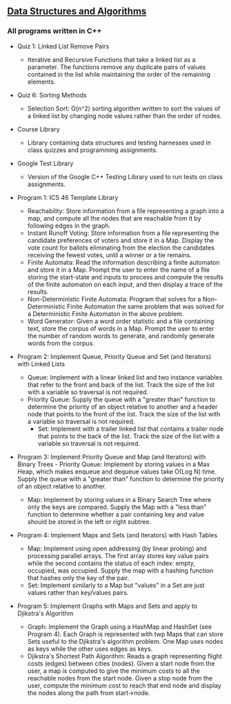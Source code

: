## [Data Structures and Algorithms](https://github.com/HungryAdi/Coursework/tree/master/DataStructures%26Algorithms)
### All programs written in C++
  * Quiz 1: Linked List Remove Pairs
    - Iterative and Recursive Functions that take a linked list as a parameter. The functions remove any duplicate pairs of values contained in the list while maintaining the order of the remaining elements.
  
  * Quiz 6: Sorting Methods
    - Selection Sort: O(n^2) sorting algorithm written to sort the values of a linked list by changing node values rather than the order of nodes.
  
  * Course Library
    - Library containing data structures and testing harnesses used in class quizzes and programming assignments.
  
  * Google Test Library
    - Version of the Google C++ Testing Library used to run tests on class assignments.
  
  * Program 1: ICS 46 Template Library
    - Reachability: Store information from a file representing a graph into a map, and compute all the nodes that are reachable from it by following edges in the graph.
    - Instant Runoff Voting: Store information from a file representing the candidate preferences of voters and store it in a Map. Display the vote count for ballots eliminating from the election the candidates receiving the fewest votes, until a winner or a tie remains.
    - Finite Automata: Read the information describing a finite automaton and store it in a Map. Prompt the user to enter the name of a file storing the start-state and inputs to process and compute the results of the finite automaton on each input, and then display a trace of the results.
    - Non-Deterministic Finite Automata: Program that solves for a Non-Deterministic Finite Automaton the same problem that was solved for a Deterministic Finite Automaton in the above problem.
    - Word Generator: Given a word order statistic and a file containing text, store the corpus of words in a Map. Prompt the user to enter the number of random words to generate, and randomly generate words from the corpus.
  
  * Program 2: Implement Queue, Priority Queue and Set (and Iterators) with Linked Lists
  	 - Queue: Implement with a linear linked list and two instance variables that refer to the front and back of the list. Track the size of the list with a variable so traversal is not required.
    - Priority Queue: Supply the queue with a "greater than" function to determine the priority of an object relative to another and a header node that points to the front of the list. Track the size of the list with a variable so traversal is not required.
 		 - Set: Implement with a trailer linked list that contains a trailer node that points to the back of the list. Track the size of the list with a variable so traversal is not required.
    
 * Program 3: Implement Priority Queue and Map (and Iterators) with Binary Trees
 		 - Priority Queue: Implement by storing values in a Max Heap, which makes enqueue and dequeue values take O(Log N) time. Supply the queue with a "greater than" function to determine the priority of an object relative to another.
    - Map: Implement by storing values in a Binary Search Tree where only the keys are compared. Supply the Map with a "less than" function to determine whether a pair containing key and value should be stored in the left or right subtree.
    
 *  Program 4: Implement Maps and Sets (and Iterators) with Hash Tables
    - Map: Implement using open addressing (by linear probing) and processing parallel arrays. The first array stores key value pairs while the second contains the status of each index: empty, occupied, was occupied. Supply the map with a hashing function that hashes only the key of the pair.
    - Set: Implement similarly to a Map but "values" in a Set are just values rather than key/values pairs.
    
 * Program 5: Implement Graphs with Maps and Sets and apply to Djikstra's Algorithm
    - Graph: Implement the Graph using a HashMap and HashSet (see Program 4). Each Graph is represented with twp Maps that can store Sets useful to the Djikstra's algorithm problem. One Map uses nodes as keys while the other uses edges as keys.
    - Djikstra's Shortest Path Algorithm: Reads a graph representing flight costs (edges) between cities (nodes). Given a start node from the user, a map is computed to give the minimum costs to all the reachable nodes from the start node. Given a stop node from the user, compute the minimum cost to reach that end node and display the nodes along the path from start->node.
